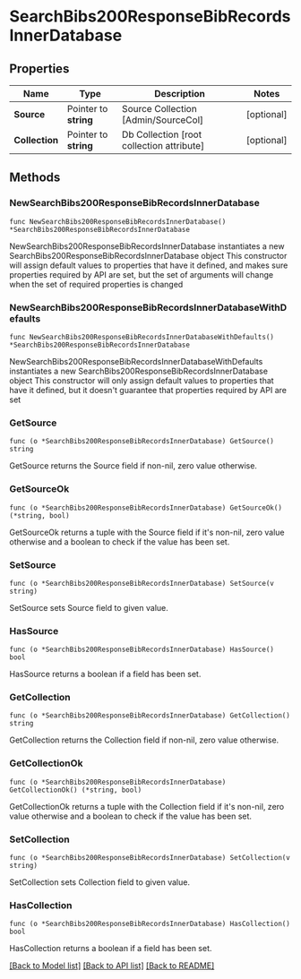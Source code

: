 # SearchBibs200ResponseBibRecordsInnerDatabase

## Properties

Name | Type | Description | Notes
------------ | ------------- | ------------- | -------------
**Source** | Pointer to **string** | Source Collection [Admin/SourceCol] | [optional] 
**Collection** | Pointer to **string** | Db Collection [root collection attribute] | [optional] 

## Methods

### NewSearchBibs200ResponseBibRecordsInnerDatabase

`func NewSearchBibs200ResponseBibRecordsInnerDatabase() *SearchBibs200ResponseBibRecordsInnerDatabase`

NewSearchBibs200ResponseBibRecordsInnerDatabase instantiates a new SearchBibs200ResponseBibRecordsInnerDatabase object
This constructor will assign default values to properties that have it defined,
and makes sure properties required by API are set, but the set of arguments
will change when the set of required properties is changed

### NewSearchBibs200ResponseBibRecordsInnerDatabaseWithDefaults

`func NewSearchBibs200ResponseBibRecordsInnerDatabaseWithDefaults() *SearchBibs200ResponseBibRecordsInnerDatabase`

NewSearchBibs200ResponseBibRecordsInnerDatabaseWithDefaults instantiates a new SearchBibs200ResponseBibRecordsInnerDatabase object
This constructor will only assign default values to properties that have it defined,
but it doesn't guarantee that properties required by API are set

### GetSource

`func (o *SearchBibs200ResponseBibRecordsInnerDatabase) GetSource() string`

GetSource returns the Source field if non-nil, zero value otherwise.

### GetSourceOk

`func (o *SearchBibs200ResponseBibRecordsInnerDatabase) GetSourceOk() (*string, bool)`

GetSourceOk returns a tuple with the Source field if it's non-nil, zero value otherwise
and a boolean to check if the value has been set.

### SetSource

`func (o *SearchBibs200ResponseBibRecordsInnerDatabase) SetSource(v string)`

SetSource sets Source field to given value.

### HasSource

`func (o *SearchBibs200ResponseBibRecordsInnerDatabase) HasSource() bool`

HasSource returns a boolean if a field has been set.

### GetCollection

`func (o *SearchBibs200ResponseBibRecordsInnerDatabase) GetCollection() string`

GetCollection returns the Collection field if non-nil, zero value otherwise.

### GetCollectionOk

`func (o *SearchBibs200ResponseBibRecordsInnerDatabase) GetCollectionOk() (*string, bool)`

GetCollectionOk returns a tuple with the Collection field if it's non-nil, zero value otherwise
and a boolean to check if the value has been set.

### SetCollection

`func (o *SearchBibs200ResponseBibRecordsInnerDatabase) SetCollection(v string)`

SetCollection sets Collection field to given value.

### HasCollection

`func (o *SearchBibs200ResponseBibRecordsInnerDatabase) HasCollection() bool`

HasCollection returns a boolean if a field has been set.


[[Back to Model list]](../README.md#documentation-for-models) [[Back to API list]](../README.md#documentation-for-api-endpoints) [[Back to README]](../README.md)


